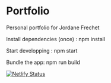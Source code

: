# Portfolio
Personal portfolio for Jordane Frechet

Install dependencies (once) :
npm install

Start developping :
npm start

Bundle the app:
npm run build 

[![Netlify Status](https://api.netlify.com/api/v1/badges/35b189fc-cc3f-4f5b-974d-075a8d7fa618/deploy-status)](https://app.netlify.com/sites/jordane/deploys)
